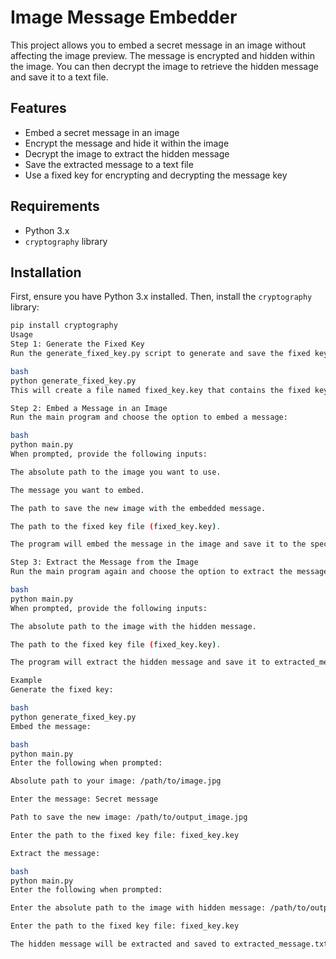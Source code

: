 # Image Message Embedder

This project allows you to embed a secret message in an image without affecting the image preview. The message is encrypted and hidden within the image. You can then decrypt the image to retrieve the hidden message and save it to a text file.

## Features

- Embed a secret message in an image
- Encrypt the message and hide it within the image
- Decrypt the image to extract the hidden message
- Save the extracted message to a text file
- Use a fixed key for encrypting and decrypting the message key

## Requirements

- Python 3.x
- `cryptography` library

## Installation

First, ensure you have Python 3.x installed. Then, install the `cryptography` library:

```bash
pip install cryptography
Usage
Step 1: Generate the Fixed Key
Run the generate_fixed_key.py script to generate and save the fixed key:

bash
python generate_fixed_key.py
This will create a file named fixed_key.key that contains the fixed key.

Step 2: Embed a Message in an Image
Run the main program and choose the option to embed a message:

bash
python main.py
When prompted, provide the following inputs:

The absolute path to the image you want to use.

The message you want to embed.

The path to save the new image with the embedded message.

The path to the fixed key file (fixed_key.key).

The program will embed the message in the image and save it to the specified output path.

Step 3: Extract the Message from the Image
Run the main program again and choose the option to extract the message:

bash
python main.py
When prompted, provide the following inputs:

The absolute path to the image with the hidden message.

The path to the fixed key file (fixed_key.key).

The program will extract the hidden message and save it to extracted_message.txt.

Example
Generate the fixed key:

bash
python generate_fixed_key.py
Embed the message:

bash
python main.py
Enter the following when prompted:

Absolute path to your image: /path/to/image.jpg

Enter the message: Secret message

Path to save the new image: /path/to/output_image.jpg

Enter the path to the fixed key file: fixed_key.key

Extract the message:

bash
python main.py
Enter the following when prompted:

Enter the absolute path to the image with hidden message: /path/to/output_image.jpg

Enter the path to the fixed key file: fixed_key.key

The hidden message will be extracted and saved to extracted_message.txt.
```
